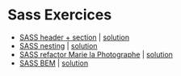 # Sass Exercices

- [SASS header + section](https://codepen.io/alyra/pen/bGEqQPE) | [solution](https://codepen.io/alyra/pen/298a4414768901cd75a164605736cbf1)
- [SASS nesting](https://codepen.io/alyra/pen/xxZqmLM) | [solution](https://codepen.io/alyra/pen/7c103eba03c079c5736c8fee15f28670)
- [SASS refactor Marie la Photographe](https://codepen.io/alyra/pen/jOWwLaV) | [solution](https://codepen.io/alyra/pen/f9c226199f0301284222f97fc9d4e76a)
- [SASS BEM](https://codepen.io/alyra/pen/QWypYqJ) | [solution](https://codepen.io/alyra/pen/47c4875be5a8cd92625d24ed9f5dafb6)
